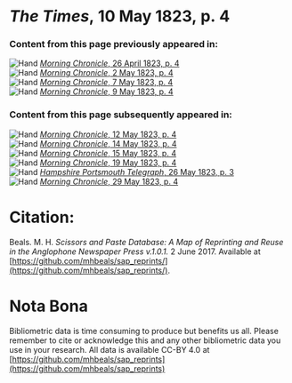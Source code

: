 # *The Times*, 10 May 1823, p. 4  
  
### Content from this page previously appeared in:  
![Hand](http://scissorsandpaste.net/wp-content/uploads/2017/06/smallhandpointer.png) [*Morning Chronicle*, 26 April 1823, p. 4](https://mhbeals.github.io/sap_html/Morning-Chronicle/Morning-Chronicle-26-April-1823-p-4)  
![Hand](http://scissorsandpaste.net/wp-content/uploads/2017/06/smallhandpointer.png) [*Morning Chronicle*, 2 May 1823, p. 4](https://mhbeals.github.io/sap_html/Morning-Chronicle/Morning-Chronicle-2-May-1823-p-4)  
![Hand](http://scissorsandpaste.net/wp-content/uploads/2017/06/smallhandpointer.png) [*Morning Chronicle*, 7 May 1823, p. 4](https://mhbeals.github.io/sap_html/Morning-Chronicle/Morning-Chronicle-7-May-1823-p-4)  
![Hand](http://scissorsandpaste.net/wp-content/uploads/2017/06/smallhandpointer.png) [*Morning Chronicle*, 9 May 1823, p. 4](https://mhbeals.github.io/sap_html/Morning-Chronicle/Morning-Chronicle-9-May-1823-p-4)  
  
### Content from this page subsequently appeared in:  
![Hand](http://scissorsandpaste.net/wp-content/uploads/2017/06/smallhandpointer.png) [*Morning Chronicle*, 12 May 1823, p. 4](https://mhbeals.github.io/sap_html/Morning-Chronicle/Morning-Chronicle-12-May-1823-p-4)  
![Hand](http://scissorsandpaste.net/wp-content/uploads/2017/06/smallhandpointer.png) [*Morning Chronicle*, 14 May 1823, p. 4](https://mhbeals.github.io/sap_html/Morning-Chronicle/Morning-Chronicle-14-May-1823-p-4)  
![Hand](http://scissorsandpaste.net/wp-content/uploads/2017/06/smallhandpointer.png) [*Morning Chronicle*, 15 May 1823, p. 4](https://mhbeals.github.io/sap_html/Morning-Chronicle/Morning-Chronicle-15-May-1823-p-4)  
![Hand](http://scissorsandpaste.net/wp-content/uploads/2017/06/smallhandpointer.png) [*Morning Chronicle*, 19 May 1823, p. 4](https://mhbeals.github.io/sap_html/Morning-Chronicle/Morning-Chronicle-19-May-1823-p-4)  
![Hand](http://scissorsandpaste.net/wp-content/uploads/2017/06/smallhandpointer.png) [*Hampshire Portsmouth Telegraph*, 26 May 1823, p. 3](https://mhbeals.github.io/sap_html/Hampshire-Portsmouth-Telegraph/Hampshire-Portsmouth-Telegraph-26-May-1823-p-3)  
![Hand](http://scissorsandpaste.net/wp-content/uploads/2017/06/smallhandpointer.png) [*Morning Chronicle*, 29 May 1823, p. 4](https://mhbeals.github.io/sap_html/Morning-Chronicle/Morning-Chronicle-29-May-1823-p-4)  


# Citation: 

Beals. M. H. *Scissors and Paste Database: A Map of Reprinting and Reuse in the Anglophone Newspaper Press v.1.0.1.* 2 June 2017. Available at [https://github.com/mhbeals/sap_reprints/](https://github.com/mhbeals/sap_reprints/). 

# Nota Bona

Bibliometric data is time consuming to produce but benefits us all. Please remember to cite or acknowledge this and any other bibliometric data you use in your research. All data is available CC-BY 4.0 at [https://github.com/mhbeals/sap_reprints](https://github.com/mhbeals/sap_reprints)